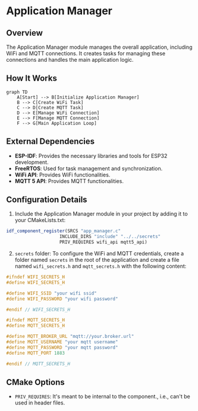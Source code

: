 # Application Manager

## Overview
The Application Manager module manages the overall application, including WiFi and MQTT connections. It creates tasks for managing these connections and handles the main application logic.

## How It Works
```mermaid
graph TD
    A[Start] --> B[Initialize Application Manager]
    B --> C[Create WiFi Task]
    C --> D[Create MQTT Task]
    D --> E[Manage WiFi Connection]
    E --> F[Manage MQTT Connection]
    F --> G[Main Application Loop]
```

## External Dependencies
- **ESP-IDF**: Provides the necessary libraries and tools for ESP32 development.
- **FreeRTOS**: Used for task management and synchronization.
- **WiFi API**: Provides WiFi functionalities.
- **MQTT 5 API**: Provides MQTT functionalities.

## Configuration Details
1. Include the Application Manager module in your project by adding it to your CMakeLists.txt:
  ```cmake
  idf_component_register(SRCS "app_manager.c"
                      INCLUDE_DIRS "include" "../../secrets"
                      PRIV_REQUIRES wifi_api mqtt5_api)
  ```
2. `secrets` folder: To configure the WiFi and MQTT credentials, create a folder named `secrets` in the root of the application and create a file named `wifi_secrets.h` and `mqtt_secrets.h` with the following content:
  ```c
  #ifndef WIFI_SECRETS_H
  #define WIFI_SECRETS_H

  #define WIFI_SSID "your wifi ssid"
  #define WIFI_PASSWORD "your wifi password"

  #endif // WIFI_SECRETS_H
  ```
  ```c
  #ifndef MQTT_SECRETS_H
  #define MQTT_SECRETS_H

  #define MQTT_BROKER_URL "mqtt://your.broker.url"
  #define MQTT_USERNAME "your mqtt username"
  #define MQTT_PASSWORD "your mqtt password"
  #define MQTT_PORT 1883

  #endif // MQTT_SECRETS_H
  ```

## CMake Options
- `PRIV_REQUIRES`: It's meant to be internal to the component., i.e., can't be used in header files.
